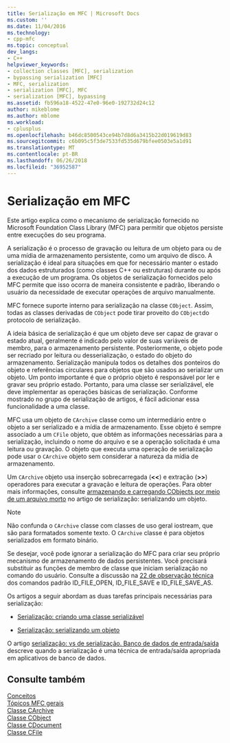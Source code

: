 ```yaml
---
title: Serialização em MFC | Microsoft Docs
ms.custom: ''
ms.date: 11/04/2016
ms.technology:
- cpp-mfc
ms.topic: conceptual
dev_langs:
- C++
helpviewer_keywords:
- collection classes [MFC], serialization
- bypassing serialization [MFC]
- MFC, serialization
- serialization [MFC], MFC
- serialization [MFC], bypassing
ms.assetid: fb596a18-4522-47e0-96e0-192732d24c12
author: mikeblome
ms.author: mblome
ms.workload:
- cplusplus
ms.openlocfilehash: b46dc8500543ce94b7d8d6a3415b22d019619d83
ms.sourcegitcommit: c6b095c5f3de7533fd535d679bfee0503e5a1d91
ms.translationtype: MT
ms.contentlocale: pt-BR
ms.lasthandoff: 06/26/2018
ms.locfileid: "36952587"
---
```

# <a name="serialization-in-mfc"></a>Serialização em MFC
Este artigo explica como o mecanismo de serialização fornecido no Microsoft Foundation Class Library (MFC) para permitir que objetos persiste entre execuções do seu programa.  
  
 A serialização é o processo de gravação ou leitura de um objeto para ou de uma mídia de armazenamento persistente, como um arquivo de disco. A serialização é ideal para situações em que for necessário manter o estado dos dados estruturados (como classes C++ ou estruturas) durante ou após a execução de um programa. Os objetos de serialização fornecidos pelo MFC permite que isso ocorra de maneira consistente e padrão, liberando o usuário da necessidade de executar operações de arquivo manualmente.  
  
 MFC fornece suporte interno para serialização na classe `CObject`. Assim, todas as classes derivadas de `CObject` pode tirar proveito do `CObject`do protocolo de serialização.  
  
 A ideia básica de serialização é que um objeto deve ser capaz de gravar o estado atual, geralmente é indicado pelo valor de suas variáveis de membro, para o armazenamento persistente. Posteriormente, o objeto pode ser recriado por leitura ou desserialização, o estado do objeto do armazenamento. Serialização manipula todos os detalhes dos ponteiros do objeto e referências circulares para objetos que são usados ao serializar um objeto. Um ponto importante é que o próprio objeto é responsável por ler e gravar seu próprio estado. Portanto, para uma classe ser serializável, ele deve implementar as operações básicas de serialização. Conforme mostrado no grupo de serialização de artigos, é fácil adicionar essa funcionalidade a uma classe.  
  
 MFC usa um objeto de `CArchive` classe como um intermediário entre o objeto a ser serializado e a mídia de armazenamento. Esse objeto é sempre associado a um `CFile` objeto, que obtém as informações necessárias para a serialização, incluindo o nome do arquivo e se a operação solicitada é uma leitura ou gravação. O objeto que executa uma operação de serialização pode usar o `CArchive` objeto sem considerar a natureza da mídia de armazenamento.  
  
 Um `CArchive` objeto usa inserção sobrecarregada (**<\<**) e extração (**>>**) operadores para executar a gravação e leitura de operações. Para obter mais informações, consulte [armazenando e carregando CObjects por meio de um arquivo morto](../mfc/storing-and-loading-cobjects-via-an-archive.md) no artigo de serialização: serializando um objeto.  
  
> [!NOTE]
>  Não confunda o `CArchive` classe com classes de uso geral iostream, que são para formatados somente texto. O `CArchive` classe é para objetos serializados em formato binário.  
  
 Se desejar, você pode ignorar a serialização do MFC para criar seu próprio mecanismo de armazenamento de dados persistentes. Você precisará substituir as funções de membro de classe que iniciam serialização no comando do usuário. Consulte a discussão na [22 de observação técnica](../mfc/tn022-standard-commands-implementation.md) dos comandos padrão ID_FILE_OPEN, ID_FILE_SAVE e ID_FILE_SAVE_AS.  
  
 Os artigos a seguir abordam as duas tarefas principais necessárias para serialização:  
  
-   [Serialização: criando uma classe serializável](../mfc/serialization-making-a-serializable-class.md)  
  
-   [Serialização: serializando um objeto](../mfc/serialization-serializing-an-object.md)  
  
 O artigo [serialização: vs de serialização. Banco de dados de entrada/saída](../mfc/serialization-serialization-vs-database-input-output.md) descreve quando a serialização é uma técnica de entrada/saída apropriada em aplicativos de banco de dados.  
  
## <a name="see-also"></a>Consulte também  
 [Conceitos](../mfc/mfc-concepts.md)   
 [Tópicos MFC gerais](../mfc/general-mfc-topics.md)   
 [Classe CArchive](../mfc/reference/carchive-class.md)   
 [Classe CObject](../mfc/reference/cobject-class.md)   
 [Classe CDocument](../mfc/reference/cdocument-class.md)   
 [Classe CFile](../mfc/reference/cfile-class.md)
